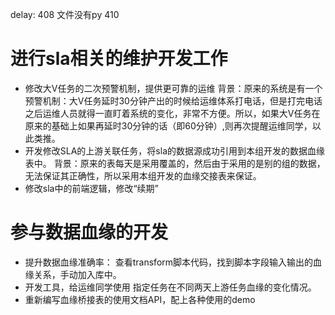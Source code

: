 delay:
408 文件没有py
410





# 进行sla相关的维护开发工作
- 修改大V任务的二次预警机制，提供更可靠的运维
背景：原来的系统是有一个预警机制：大V任务延时30分钟产出的时候给运维体系打电话，但是打完电话之后运维人员就得一直盯着系统的变化，非常不方便。所以，如果大V任务在原来的基础上如果再延时30分钟的话（即60分钟）,则再次提醒运维同学，以此类推。
- 开发修改SLA的上游关联任务，将sla的数据源成功引用到本组开发的数据血缘表中。
背景：原来的表每天是采用覆盖的，然后由于采用的是别的组的数据，无法保证其正确性，所以采用本组开发的血缘交接表来保证。
- 修改sla中的前端逻辑，修改“续期”

# 参与数据血缘的开发
- 提升数据血缘准确率：
查看transform脚本代码，找到脚本字段输入输出的血缘关系，手动加入库中。
- 开发工具，给运维同学使用
指定任务在不同两天上游任务血缘的变化情况。
- 重新编写血缘桥接表的使用文档API，配上各种使用的demo
